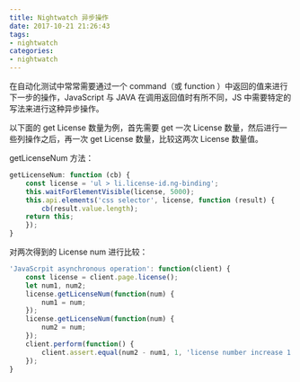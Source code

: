 ```yaml
---
title: Nightwatch 异步操作
date: 2017-10-21 21:26:43
tags: 
- nightwatch
categories: 
- nightwatch
---
```


在自动化测试中常常需要通过一个 command（或 function ）中返回的值来进行下一步的操作，JavaScript 与 JAVA 在调用返回值时有所不同，JS 中需要特定的写法来进行这种异步操作。

以下面的 get License 数量为例，首先需要 get 一次 License 数量，然后进行一些列操作之后，再一次 get License 数量，比较这两次 License 数量值。

getLicenseNum 方法：

```javascript
getLicenseNum: function (cb) {
    const license = 'ul > li.license-id.ng-binding';
    this.waitForElementVisible(license, 5000);
    this.api.elements('css selector', license, function (result) {
        cb(result.value.length);
    return this;
    });
}
```

对两次得到的 License num 进行比较：

```javascript
'JavaScrpit asynchronous operation': function(client) {
    const license = client.page.license();
    let num1, num2;
    license.getLicenseNum(function(num) {
        num1 = num;
    });
    license.getLicenseNum(function(num) {
        num2 = num;
    });
    client.perform(function() {
        client.assert.equal(num2 - num1, 1, 'license number increase 1');
    });
}
```
